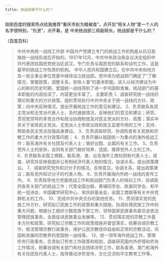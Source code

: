 ```yaml
---
title: 统战部是干什么的？
---
```


刚刚百度的搜索热点给我推荐“重庆市赵为粮被查”，点开后“相关人物”里一个人的名字很特别，“仇昱”，点开看，是
中央统战部三局副局长。统战部是干什么的？

（百度百科）

> 中共中央统一战线工作部
> 中国共产党建立专门的统战工作机构是从抗日民族统一战线形成后开始的。1937年12月，中共中央政治局会议决定组织中共代表团驻国民党统治区武汉，专门负责与国民党的联系和谈判工作，这是最早的统战工作性质的机构。
> 中华人民共和国建立后，在中共中央和地方及一些企事业单位党委中继续设立统战部。党中央为统战部门确定了“了解情况，掌握政策，调整关系，安排人事”的基本职能。进入以经济建设为中心的新的历史时期，爱国统一战线得到了进一步巩固和发展，统战部门的基本职能的内涵加深了，内容更加丰富了。
> 主要职责
> 1、调查研究统一战线的理论和重大的方针政策，组织贯彻执行中共中央关于统一战线的方针、政策；向中央反映情况，提出开展统战工作的意见和建议。
> 2、负责联系各民主党派和无党派代表人士，及时通报情况，反映他们的意见和建议；研究、贯彻党领导的多党合作和政治协商制度及对民主党派的方针、政策；落实中央关于发挥民主党派、无党派人士参政议政和民主监督作用的工作；支持、帮助各民主党派加强自身建设。
> 3、负责调查研究、协调检查有关民族和宗教工作的重大方针政策问题；
> 4、负责开展以祖国统一为重点的海外统战工作；联系海外有关社团及代表人士；做好台胞、台属的有关工作。
> 5、负责党外人士的安排，会同有关部门做好培养、选拔、推荐党外人士的工作。
> 6、负责联系全国工商联，联系港、澳、台及海外工商社团和代表人士。调查、研究并反映我国非公有制经济代表人物的情况，协调关系，提出政策建议。
> 7、调查研究党外知识分子的情况，反映意见，协调关系，提出政策建议；联系党外知识分子的代表人物。
> 8、负责开展海内外统一战线的宣传工作。
> 9、负责指导地方党委统战工作和统战部门负责人的培训工作，协调政府各有关部门的统战工作；代管全国台联、黄埔同学会、欧美同学会、和平统一促进会、中国藏学研究中心、宋庆龄基金会、全国工商联等有关中央党群机关的工作。
> 10、完成中共中央交办的其他任务。
> 11、贯彻落实党的民族工作方针，研究拟订民族工作的政策和重大措施，协调处理民族工作中的重大问题，根据分工做好少数民族干部工作，领导国家民族事务委员会依法管理民族事务，全面促进民族事业发展等。 
> 12、贯彻落实党的宗教工作基本方针和政策，研究拟订宗教工作的政策措施并督促落实，统筹协调宗教工作，依法管理宗教行政事务，保护公民宗教信仰自由和正常的宗教活动，巩固和发展同宗教界的爱国统一战线等。
> 13、统一领导海外统战工作，管理侨务行政事务，负责拟订侨务工作政策和规划，调查研究国内外侨情和侨务工作情况，统筹协调有关部门和社会团体涉侨工作，联系香港、澳门和海外有关社团及代表人士，指导推动涉侨宣传、文化交流和华文教育工作等。
